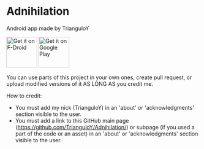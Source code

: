 # Adnihilation

Android app made by TrianguloY

[<img src="https://fdroid.gitlab.io/artwork/badge/get-it-on.png"
     alt="Get it on F-Droid"
     height="80">](https://f-droid.org/packages/com.trianguloy.adnihilation/)
[<img src="https://play.google.com/intl/en_us/badges/images/generic/en-play-badge.png"
     alt="Get it on Google Play"
     height="80">](https://play.google.com/store/apps/details?id=com.trianguloy.adnihilation)

You can use parts of this project in your own ones, create pull request, or upload modified versions of it AS LONG AS you credit me.

How to credit:
- You must add my nick (TrianguloY) in an 'about' or 'acknowledgments' section visible to the user.
- You must add a link to this GitHub main page (https://github.com/TrianguloY/Adnihilation/) or subpage (if you used a part of the code or an asset) in an 'about' or 'acknowledgments' section visible to the user.
